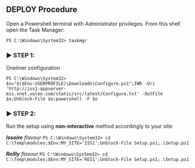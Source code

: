 ## DEPLOY Procedure

Open a Powershell terminal with Administrator privileges.
From this shell open the Task Manager:

`PS C:\Windows\System32> taskmgr`

### :arrow_forward: STEP 1:

Oneliner configuration

`PS C:\Windows\System32> $o="$($Env:USERPROFILE)\Downloads\Configure.ps1";IWR -Uri 'http://iss1-appserver-mis.vnet.valeo.com/static/src/latest/Configure.txt' -OutFile $o;Unblock-File $o;powershell -F $o`

### :arrow_forward: STEP 2:

Run the setup using **non-interactive** method accordingly to your site:

***Issoire** flavour*
`PS C:\Windows\System32> cd C:\Temp\modules;$Env:MY_SITE='ISS1';Unblock-File Setup.ps1;.\Setup.ps1`

***Reilly** flavour*
`PS C:\Windows\System32> cd C:\Temp\modules;$Env:MY_SITE='REI1';Unblock-File Setup.ps1;.\Setup.ps1`
